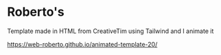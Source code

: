 # Roberto's

Template made in HTML from CreativeTim using Tailwind and I animate it

https://web-roberto.github.io/animated-template-20/


